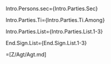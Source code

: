 Intro.Persons.sec={Intro.Parties.Sec}

Intro.Parties.Ti={Intro.Parties.Ti.Among}

Intro.Parties.List={Intro.Parties.List.1-3}

End.Sign.List={End.Sign.List.1-3}

=[Z/Agt/Agt.md]
